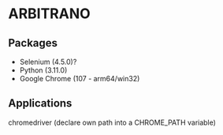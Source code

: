 # ARBITRANO

## Packages

- Selenium (4.5.0)?
- Python (3.11.0)
- Google Chrome (107 - arm64/win32)

## Applications

chromedriver (declare own path into a CHROME_PATH variable)
